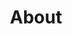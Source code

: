 ---
title: "About"
description: "Information for travel administrators"
layout: "content"
draft: true
---